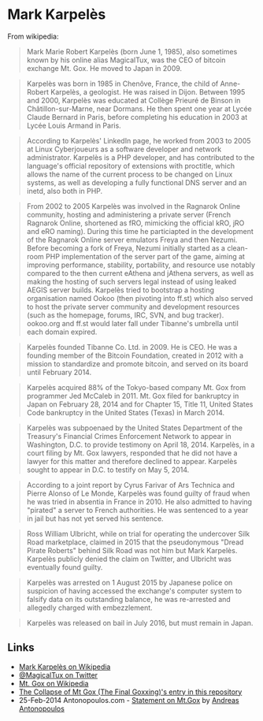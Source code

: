 
# Mark Karpelès

From wikipedia:

> Mark Marie Robert Karpelès (born June 1, 1985), also sometimes known by his online alias MagicalTux, was the CEO of bitcoin exchange Mt. Gox. He moved to Japan in 2009.

> Karpelès was born in 1985 in Chenôve, France, the child of Anne-Robert Karpelès, a geologist. He was raised in Dijon. Between 1995 and 2000, Karpelès was educated at Collège Prieuré de Binson in Châtillon-sur-Marne, near Dormans. He then spent one year at Lycée Claude Bernard in Paris, before completing his education in 2003 at Lycée Louis Armand in Paris.

> According to Karpelès' LinkedIn page, he worked from 2003 to 2005 at Linux Cyberjoueurs as a software developer and network administrator. Karpelès is a PHP developer, and has contributed to the language's official repository of extensions with proctitle, which allows the name of the current process to be changed on Linux systems, as well as developing a fully functional DNS server and an inetd, also both in PHP.

> From 2002 to 2005 Karpelès was involved in the Ragnarok Online community, hosting and administering a private server (French Ragnarok Online, shortened as fRO, mimicking the official kRO, jRO and eRO naming). During this time he particiapted in the development of the Ragnarok Online server emulators Freya and then Nezumi. Before becoming a fork of Freya, Nezumi initially started as a clean-room PHP implementation of the server part of the game, aiming at improving performance, stability, portability, and resource use notably compared to the then current eAthena and jAthena servers, as well as making the hosting of such servers legal instead of using leaked AEGIS server builds. Karpelès tried to bootstrap a hosting organisation named Ookoo (then pivoting into ff.st) which also served to host the private server community and development resources (such as the homepage, forums, IRC, SVN, and bug tracker). ookoo.org and ff.st would later fall under Tibanne's umbrella until each domain expired.

> Karpelès founded Tibanne Co. Ltd. in 2009. He is CEO. He was a founding member of the Bitcoin Foundation, created in 2012 with a mission to standardize and promote bitcoin, and served on its board until February 2014.

> Karpelès acquired 88% of the Tokyo-based company Mt. Gox from programmer Jed McCaleb in 2011. Mt. Gox filed for bankruptcy in Japan on February 28, 2014 and for Chapter 15, Title 11, United States Code bankruptcy in the United States (Texas) in March 2014.

> Karpelès was subpoenaed by the United States Department of the Treasury's Financial Crimes Enforcement Network to appear in Washington, D.C. to provide testimony on April 18, 2014. Karpelès, in a court filing by Mt. Gox lawyers, responded that he did not have a lawyer for this matter and therefore declined to appear. Karpelès sought to appear in D.C. to testify on May 5, 2014.

> According to a joint report by Cyrus Farivar of Ars Technica and Pierre Alonso of Le Monde, Karpelès was found guilty of fraud when he was tried in absentia in France in 2010. He also admitted to having "pirated" a server to French authorities. He was sentenced to a year in jail but has not yet served his sentence.

> Ross William Ulbricht, while on trial for operating the undercover Silk Road marketplace, claimed in 2015 that the pseudonymous "Dread Pirate Roberts" behind Silk Road was not him but Mark Karpelès. Karpelès publicly denied the claim on Twitter, and Ulbricht was eventually found guilty.

> Karpelès was arrested on 1 August 2015 by Japanese police on suspicion of having accessed the exchange's computer system to falsify data on its outstanding balance, he was re-arrested and allegedly charged with embezzlement.

> Karpelès was released on bail in July 2016, but must remain in Japan.

## Links

* [Mark Karpelès on Wikipedia](https://en.wikipedia.org/wiki/Mark_Karpel%C3%A8s)
* [@MagicalTux on Twitter](https://twitter.com/MagicalTux)
* [Mt. Gox on Wikipedia](https://en.wikipedia.org/wiki/Mt._Gox)
* [The Collapse of Mt Gox (The Final Goxxing)'s entry in this repository](/events/mtgox.md)
* 25-Feb-2014 Antonopoulos.com - [Statement on Mt.Gox](https://antonopoulos.com/statement-on-mt-gox/) by [Andreas Antonopoulos](people/andreas_antonopoulos.md)

